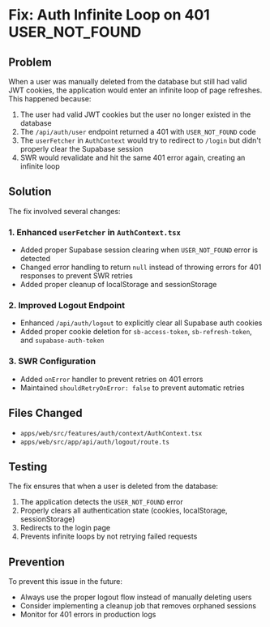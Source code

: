 # Fix: Auth Infinite Loop on 401 USER_NOT_FOUND

## Problem

When a user was manually deleted from the database but still had valid JWT cookies, the application would enter an infinite loop of page refreshes. This happened because:

1. The user had valid JWT cookies but the user no longer existed in the database
2. The `/api/auth/user` endpoint returned a 401 with `USER_NOT_FOUND` code
3. The `userFetcher` in `AuthContext` would try to redirect to `/login` but didn't properly clear the Supabase session
4. SWR would revalidate and hit the same 401 error again, creating an infinite loop

## Solution

The fix involved several changes:

### 1. Enhanced `userFetcher` in `AuthContext.tsx`

- Added proper Supabase session clearing when `USER_NOT_FOUND` error is detected
- Changed error handling to return `null` instead of throwing errors for 401 responses to prevent SWR retries
- Added proper cleanup of localStorage and sessionStorage

### 2. Improved Logout Endpoint

- Enhanced `/api/auth/logout` to explicitly clear all Supabase auth cookies
- Added proper cookie deletion for `sb-access-token`, `sb-refresh-token`, and `supabase-auth-token`

### 3. SWR Configuration

- Added `onError` handler to prevent retries on 401 errors
- Maintained `shouldRetryOnError: false` to prevent automatic retries

## Files Changed

- `apps/web/src/features/auth/context/AuthContext.tsx`
- `apps/web/src/app/api/auth/logout/route.ts`

## Testing

The fix ensures that when a user is deleted from the database:

1. The application detects the `USER_NOT_FOUND` error
2. Properly clears all authentication state (cookies, localStorage, sessionStorage)
3. Redirects to the login page
4. Prevents infinite loops by not retrying failed requests

## Prevention

To prevent this issue in the future:

- Always use the proper logout flow instead of manually deleting users
- Consider implementing a cleanup job that removes orphaned sessions
- Monitor for 401 errors in production logs
